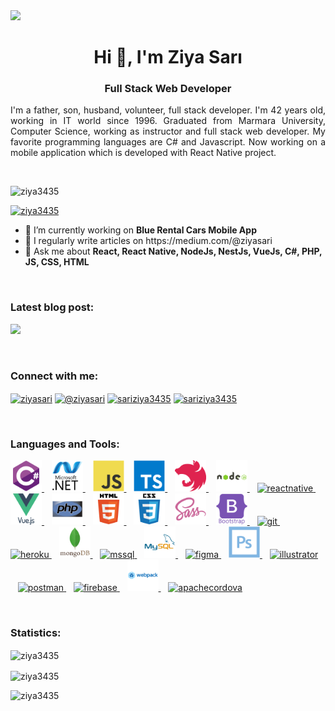<img src="https://github.com/ziya3435/ziya3435/blob/main/banner.jpg?raw=true">

<h1 align="center">Hi 👋, I'm Ziya Sarı</h1>

<h3 align="center">Full Stack Web Developer</h3>

<p align="justify">I'm a father, son, husband, volunteer, full stack developer. I'm 42 years old, working in IT world since 1996. Graduated from Marmara University, Computer Science, working as instructor and full stack web developer. My favorite programming languages are C# and Javascript. Now working on a mobile application which is developed with React Native project.</p>

<p>&nbsp;</p>


<p align="left"> <img src="https://komarev.com/ghpvc/?username=ziya3435&label=Profile%20views&color=0e75b6&style=flat" alt="ziya3435" /> </p>

<p align="left"> <a href="https://github.com/ryo-ma/github-profile-trophy"><img src="https://github-profile-trophy.vercel.app/?username=ziya3435" alt="ziya3435" /></a> </p>

<ul>
  <li>🔭 I’m currently working on <b>Blue Rental Cars Mobile App</b></li>
  <li>📝 I regularly write articles on https://medium.com/@ziyasari</li>
  <li>💬 Ask me about <b>React, React Native, NodeJs, NestJs, VueJs, C#, PHP, JS, CSS, HTML</b></li>
</ul>
<p>&nbsp;</p>

<h3 align="left">Latest blog post:</h3>
<a href="https://medium.com/@ziyasari"><img src="https://github-readme-medium.vercel.app/?username=ziyasari"></a>

<p>&nbsp;</p>

<h3 align="left">Connect with me:</h3>
<p align="left">
<a href="https://linkedin.com/in/ziyasari" target="blank"><img align="center" src="https://raw.githubusercontent.com/rahuldkjain/github-profile-readme-generator/master/src/images/icons/Social/linked-in-alt.svg" alt="ziyasari" height="30" width="40" /></a>
<a href="https://medium.com/@ziyasari" target="blank"><img align="center" src="https://raw.githubusercontent.com/rahuldkjain/github-profile-readme-generator/master/src/images/icons/Social/medium.svg" alt="@ziyasari" height="60" width="80" /></a>
<a href="https://www.hackerrank.com/sariziya3435" target="blank"><img align="center" src="https://raw.githubusercontent.com/rahuldkjain/github-profile-readme-generator/master/src/images/icons/Social/hackerrank.svg" alt="sariziya3435" height="60" width="80" /></a>
<a href="https://www.leetcode.com/sariziya3435" target="blank"><img align="center" src="https://raw.githubusercontent.com/rahuldkjain/github-profile-readme-generator/master/src/images/icons/Social/leet-code.svg" alt="sariziya3435" height="60" width="80" /></a>
</p>

<p>&nbsp;</p>

<h3 align="left">Languages and Tools:</h3>
<div align="left"> 
<a href="https://www.w3schools.com/cs/" target="_blank" rel="noreferrer" title="C#"> <img src="https://raw.githubusercontent.com/devicons/devicon/master/icons/csharp/csharp-original.svg" alt="csharp" width="50" height="50"/> </a>&nbsp;&nbsp;
<a href="https://dotnet.microsoft.com/" target="_blank" rel="noreferrer"  title=".NET"> <img src="https://raw.githubusercontent.com/devicons/devicon/master/icons/dot-net/dot-net-original-wordmark.svg" alt="dotnet" width="50" height="50"/> </a>&nbsp;&nbsp;
<a href="https://developer.mozilla.org/en-US/docs/Web/JavaScript" target="_blank" rel="noreferrer"  title="JAVASCRIPT"> <img src="https://raw.githubusercontent.com/devicons/devicon/master/icons/javascript/javascript-original.svg" alt="javascript" width="50" height="50"/> </a>&nbsp;&nbsp;
<a href="https://www.typescriptlang.org/" target="_blank" rel="noreferrer"  title="TYPESCRIPT"> <img src="https://raw.githubusercontent.com/devicons/devicon/master/icons/typescript/typescript-original.svg" alt="typescript" width="50" height="50"/> </a>&nbsp;&nbsp;
<a href="https://nestjs.com/" target="_blank" rel="noreferrer"  title="NESTJS"> <img src="https://raw.githubusercontent.com/devicons/devicon/master/icons/nestjs/nestjs-plain.svg" alt="nestjs" width="50" height="50"/> </a>&nbsp;&nbsp;
<a href="https://nodejs.org" target="_blank" rel="noreferrer"   title="NODEJS"> <img src="https://raw.githubusercontent.com/devicons/devicon/master/icons/nodejs/nodejs-original-wordmark.svg" alt="nodejs" width="50" height="50"/> </a>&nbsp;&nbsp;
<a href="https://reactnative.dev/" target="_blank" rel="noreferrer"   title="REACT & REACT NATIVE"> <img src="https://reactnative.dev/img/header_logo.svg" alt="reactnative" width="50" height="50"/> </a>&nbsp;&nbsp;
<a href="https://vuejs.org/" target="_blank" rel="noreferrer"   title="VUEJS"> <img src="https://raw.githubusercontent.com/devicons/devicon/master/icons/vuejs/vuejs-original-wordmark.svg" alt="vuejs" width="50" height="50"/> </a>&nbsp;&nbsp;
<a href="https://www.php.net" target="_blank" rel="noreferrer"   title="PHP"> <img src="https://raw.githubusercontent.com/devicons/devicon/master/icons/php/php-original.svg" alt="php" width="50" height="50"/> </a>&nbsp;&nbsp;
<a href="https://www.w3.org/html/" target="_blank" rel="noreferrer"   title="HTML5"> <img src="https://raw.githubusercontent.com/devicons/devicon/master/icons/html5/html5-original-wordmark.svg" alt="html5" width="50" height="50"/> </a>&nbsp;&nbsp;
<a href="https://www.w3schools.com/css/" target="_blank" rel="noreferrer"   title="CSS3"> <img src="https://raw.githubusercontent.com/devicons/devicon/master/icons/css3/css3-original-wordmark.svg" alt="css3" width="50" height="50"/> </a>&nbsp;&nbsp;
<a href="https://sass-lang.com" target="_blank" rel="noreferrer"   title="SASS"> <img src="https://raw.githubusercontent.com/devicons/devicon/master/icons/sass/sass-original.svg" alt="sass" width="50" height="50"/> </a>&nbsp;&nbsp;
<a href="https://getbootstrap.com" target="_blank" rel="noreferrer"   title="BOOTSTRAP"> <img src="https://raw.githubusercontent.com/devicons/devicon/master/icons/bootstrap/bootstrap-plain-wordmark.svg" alt="bootstrap" width="50" height="50"/> </a>&nbsp;&nbsp;
<a href="https://git-scm.com/" target="_blank" rel="noreferrer"   title="GIT-GITHUB"> <img src="https://www.vectorlogo.zone/logos/git-scm/git-scm-icon.svg" alt="git" width="50" height="50"/> </a>&nbsp;&nbsp;
<a href="https://heroku.com" target="_blank" rel="noreferrer"  title="HEROKU"> <img src="https://www.vectorlogo.zone/logos/heroku/heroku-icon.svg" alt="heroku" width="50" height="50"/> </a>&nbsp;&nbsp;
<a href="https://www.mongodb.com/" target="_blank" rel="noreferrer"   title="MONGODB"> <img src="https://raw.githubusercontent.com/devicons/devicon/master/icons/mongodb/mongodb-original-wordmark.svg" alt="mongodb" width="50" height="50"/> </a>&nbsp;&nbsp;
<a href="https://www.microsoft.com/en-us/sql-server" target="_blank" rel="noreferrer"  title="MSSQL"> <img src="https://www.svgrepo.com/show/303229/microsoft-sql-server-logo.svg" alt="mssql"  width="50" height="50"/> </a>&nbsp;&nbsp;
<a href="https://www.mysql.com/" target="_blank" rel="noreferrer"  title="MYSQL"> <img src="https://raw.githubusercontent.com/devicons/devicon/master/icons/mysql/mysql-original-wordmark.svg" alt="mysql" width="50" height="50"/> </a>&nbsp;&nbsp;
<a href="https://www.figma.com/" target="_blank" rel="noreferrer"  title="FIGMA"> <img src="https://www.vectorlogo.zone/logos/figma/figma-icon.svg" alt="figma" width="50" height="50"/> </a>&nbsp;&nbsp;
<a href="https://www.photoshop.com/en" target="_blank" rel="noreferrer"  title="PHOTOSHOP"> <img src="https://raw.githubusercontent.com/devicons/devicon/master/icons/photoshop/photoshop-line.svg" alt="photoshop" width="50" height="50"/> </a>&nbsp;&nbsp;
<a href="https://www.adobe.com/in/products/illustrator.html" target="_blank" rel="noreferrer"  title="ILLUSTRATOR"> <img src="https://www.vectorlogo.zone/logos/adobe_illustrator/adobe_illustrator-icon.svg" alt="illustrator" width="50" height="50"/> </a>&nbsp;&nbsp;
<a href="https://postman.com" target="_blank" rel="noreferrer"  title="POSTMAN"> <img src="https://www.vectorlogo.zone/logos/getpostman/getpostman-icon.svg" alt="postman" width="50" height="50"/> </a>&nbsp;&nbsp;
<a href="https://firebase.google.com/" target="_blank" rel="noreferrer"  title="FIREBASE"> <img src="https://www.vectorlogo.zone/logos/firebase/firebase-icon.svg" alt="firebase" width="50" height="50"/> </a>&nbsp;&nbsp;
<a href="https://webpack.js.org" target="_blank" rel="noreferrer"   title="WEBPACK"> <img src="https://raw.githubusercontent.com/devicons/devicon/d00d0969292a6569d45b06d3f350f463a0107b0d/icons/webpack/webpack-original-wordmark.svg" alt="webpack" width="50" height="50"/> </a>&nbsp;&nbsp;
<a href="https://cordova.apache.org/" target="_blank" rel="noreferrer"  title="APACHE CORDOVA"> <img src="https://www.vectorlogo.zone/logos/apache_cordova/apache_cordova-icon.svg" alt="apachecordova" width="50" height="50"/> </a>
</div>

<p>&nbsp;</p>

<h3 align="left">Statistics:</h3>

<p><img align="center" src="https://github-readme-stats.vercel.app/api?username=ziya3435&show_icons=true&locale=en" alt="ziya3435" /></p>

<p><img align="center" src="https://github-readme-streak-stats.herokuapp.com/?user=ziya3435&" alt="ziya3435" /></p>

<p><img align="left" src="https://github-readme-stats.vercel.app/api/top-langs?username=ziya3435&show_icons=true&locale=en&layout=compact" alt="ziya3435" /></p>

